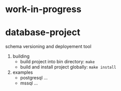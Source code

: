 # work-in-progress

# database-project 

schema versioning and deployement tool

1. building
    * build project into bin directory:
        ```make```
    * build and install project globally:
        ```make install```
2. examples
    * postgresql
        ...
    * mssql
        ...